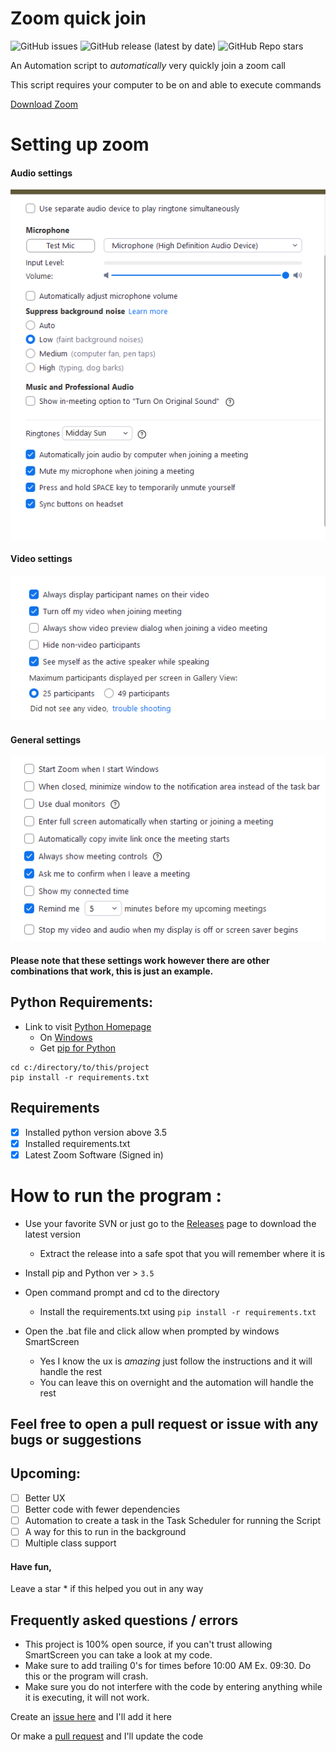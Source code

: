 # Zoom quick join
![GitHub issues](https://img.shields.io/github/issues-raw/vippeople22/zoom-quick-join)
![GitHub release (latest by date)](https://img.shields.io/github/downloads/vippeople22/zoom-quick-join/total)
![GitHub Repo stars](https://img.shields.io/github/stars/vippeople22/zoom-quick-join)

An Automation script to *automatically* very quickly join a zoom call

This script requires your computer to be on and able to execute commands

[Download Zoom](https://zoom.us/download#client_4meeting)
# Setting up zoom
#### Audio settings

<img src = "configurations/Audio.png" width = "600">

#### Video settings

<img src = "configurations/Video.png" width = "600">

#### General settings

<img src = "configurations/General.png" width = "600">

#### Please note that these settings work however there are other combinations that work, this is just an example.

## Python Requirements:
+ Link to visit [Python Homepage](https://www.python.org)
  + On [Windows](https://www.microsoft.com/en-us/p/python-39/9p7qfqmjrfp7?activetab=pivot:overviewtab)
  + Get [pip for Python](https://pip.pypa.io/en/stable/installing/)

```commandline
cd c:/directory/to/this/project
pip install -r requirements.txt
```

## Requirements 
- [x] Installed python version above 3.5
- [x] Installed requirements.txt
- [x] Latest Zoom Software (Signed in)

# How to run the program :
* Use your favorite SVN or just go to the [Releases]() page to download the latest version
  * Extract the release into a safe spot that you will remember where it is
  
* Install pip and Python ver > `3.5`
* Open command prompt and cd to the directory
  * Install the requirements.txt using `pip install -r requirements.txt`
* Open the .bat file and click allow when prompted by windows SmartScreen
  * Yes I know the ux is *amazing* just follow the instructions and it will handle the rest
  * You can leave this on overnight and the automation will handle the rest
  
## Feel free to open a pull request or issue with any bugs or suggestions
## Upcoming:
- [ ] Better UX
- [ ] Better code with fewer dependencies
- [ ] Automation to create a task in the Task Scheduler for running the Script
- [ ] A way for this to run in the background
- [ ] Multiple class support

#### Have fun, 
Leave a star * if this helped you out in any way

## Frequently asked questions / errors

* This project is 100% open source, if you can't trust allowing SmartScreen you can take a look at my code.
* Make sure to add trailing 0's for times before 10:00 AM Ex. 09:30. Do this or the program will crash.
* Make sure you do not interfere with the code by entering anything while it is executing, it will not work.

Create an [issue here](https://github.com/vippeople22/zoom-quick-join/issues) and I'll add it here 

Or make a [pull request](https://github.com/vippeople22/zoom-quick-join/pulls) and I'll update the code

